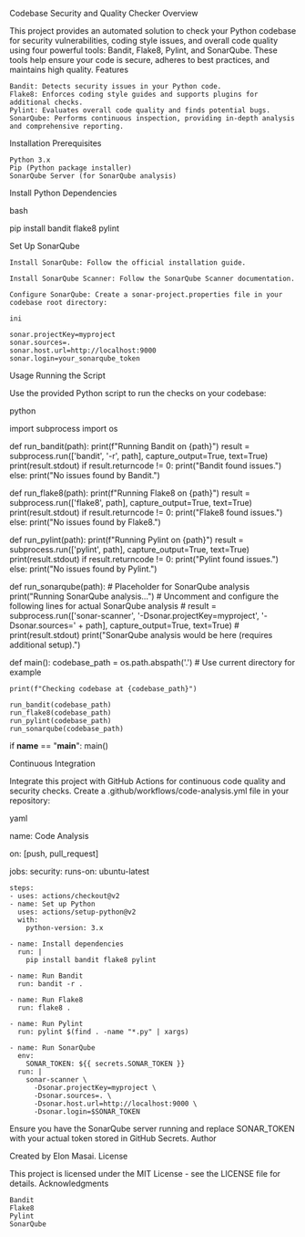 Codebase Security and Quality Checker
Overview

This project provides an automated solution to check your Python codebase for security vulnerabilities, coding style issues, and overall code quality using four powerful tools: Bandit, Flake8, Pylint, and SonarQube. These tools help ensure your code is secure, adheres to best practices, and maintains high quality.
Features

    Bandit: Detects security issues in your Python code.
    Flake8: Enforces coding style guides and supports plugins for additional checks.
    Pylint: Evaluates overall code quality and finds potential bugs.
    SonarQube: Performs continuous inspection, providing in-depth analysis and comprehensive reporting.

Installation
Prerequisites

    Python 3.x
    Pip (Python package installer)
    SonarQube Server (for SonarQube analysis)

Install Python Dependencies

bash

pip install bandit flake8 pylint

Set Up SonarQube

    Install SonarQube: Follow the official installation guide.

    Install SonarQube Scanner: Follow the SonarQube Scanner documentation.

    Configure SonarQube: Create a sonar-project.properties file in your codebase root directory:

    ini

    sonar.projectKey=myproject
    sonar.sources=.
    sonar.host.url=http://localhost:9000
    sonar.login=your_sonarqube_token

Usage
Running the Script

Use the provided Python script to run the checks on your codebase:

python

import subprocess
import os

def run_bandit(path):
    print(f"Running Bandit on {path}")
    result = subprocess.run(['bandit', '-r', path], capture_output=True, text=True)
    print(result.stdout)
    if result.returncode != 0:
        print("Bandit found issues.")
    else:
        print("No issues found by Bandit.")

def run_flake8(path):
    print(f"Running Flake8 on {path}")
    result = subprocess.run(['flake8', path], capture_output=True, text=True)
    print(result.stdout)
    if result.returncode != 0:
        print("Flake8 found issues.")
    else:
        print("No issues found by Flake8.")

def run_pylint(path):
    print(f"Running Pylint on {path}")
    result = subprocess.run(['pylint', path], capture_output=True, text=True)
    print(result.stdout)
    if result.returncode != 0:
        print("Pylint found issues.")
    else:
        print("No issues found by Pylint.")

def run_sonarqube(path):
    # Placeholder for SonarQube analysis
    print("Running SonarQube analysis...")
    # Uncomment and configure the following lines for actual SonarQube analysis
    # result = subprocess.run(['sonar-scanner', '-Dsonar.projectKey=myproject', '-Dsonar.sources=' + path], capture_output=True, text=True)
    # print(result.stdout)
    print("SonarQube analysis would be here (requires additional setup).")

def main():
    codebase_path = os.path.abspath('.')  # Use current directory for example

    print(f"Checking codebase at {codebase_path}")

    run_bandit(codebase_path)
    run_flake8(codebase_path)
    run_pylint(codebase_path)
    run_sonarqube(codebase_path)

if __name__ == "__main__":
    main()

Continuous Integration

Integrate this project with GitHub Actions for continuous code quality and security checks. Create a .github/workflows/code-analysis.yml file in your repository:

yaml

name: Code Analysis

on: [push, pull_request]

jobs:
  security:
    runs-on: ubuntu-latest

    steps:
    - uses: actions/checkout@v2
    - name: Set up Python
      uses: actions/setup-python@v2
      with:
        python-version: 3.x

    - name: Install dependencies
      run: |
        pip install bandit flake8 pylint

    - name: Run Bandit
      run: bandit -r .

    - name: Run Flake8
      run: flake8 .

    - name: Run Pylint
      run: pylint $(find . -name "*.py" | xargs)

    - name: Run SonarQube
      env:
        SONAR_TOKEN: ${{ secrets.SONAR_TOKEN }}
      run: |
        sonar-scanner \
          -Dsonar.projectKey=myproject \
          -Dsonar.sources=. \
          -Dsonar.host.url=http://localhost:9000 \
          -Dsonar.login=$SONAR_TOKEN

Ensure you have the SonarQube server running and replace SONAR_TOKEN with your actual token stored in GitHub Secrets.
Author

Created by Elon Masai.
License

This project is licensed under the MIT License - see the LICENSE file for details.
Acknowledgments

    Bandit
    Flake8
    Pylint
    SonarQube
